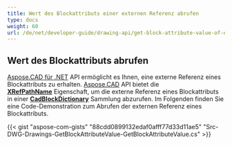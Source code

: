 ```yaml
---
title: Wert des Blockattributs einer externen Referenz abrufen
type: docs
weight: 60
url: /de/net/developer-guide/drawing-api/get-block-attribute-value-of-external-reference/
---
```


## **Wert des Blockattributs abrufen**

[Aspose.CAD für .NET](/cad/net/) API ermöglicht es Ihnen, eine externe Referenz eines Blockattributs zu erhalten. [Aspose.CAD](https://products.aspose.com/cad/net/) API bietet die [**XRefPathName**](https://reference.aspose.com/cad/net/aspose.cad.fileformats.cad.cadobjects/cadblockentity/properties/xrefpathname) Eigenschaft, um die externe Referenz eines Blockattributs in einer [**CadBlockDictionary**](https://reference.aspose.com/cad/net/aspose.cad.fileformats.cad/cadblockdictionary) Sammlung abzurufen. Im Folgenden finden Sie eine Code-Demonstration zum Abrufen der externen Referenz eines Blockattributs.

{{< gist "aspose-com-gists" "88cdd0899132edaf0afff77d33d11ae5" "Src-DWG-Drawings-GetBlockAttributeValue-GetBlockAttributeValue.cs" >}}
